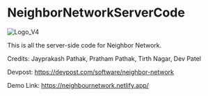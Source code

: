 # NeighborNetworkServerCode

![Logo_V4](https://user-images.githubusercontent.com/49925882/190212790-37c2625b-0db8-48e4-ada4-1f4356f7b14b.png)

This is all the server-side code for Neighbor Network.

Credits: Jayprakash Pathak, Pratham Pathak, Tirth Nagar, Dev Patel

Devpost: https://devpost.com/software/neighbor-network

Demo Link: https://neighbournetwork.netlify.app/
